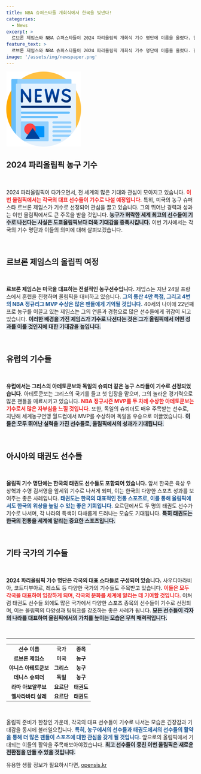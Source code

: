 ```yaml
---
title: NBA 슈퍼스타들 개회식에서 한국을 빛낸다!
categories:
  - News
excerpt: >
  르브론 제임스와 NBA 슈퍼스타들이 2024 파리올림픽 개회식 기수 명단에 이름을 올렸다. 한국 대표로 육상 우상혁과 수영 김서영이 48번째 주자로 입장한다. 각국의 자랑스러운 선수들이 한자리에 모인 이번 올림픽, 기대를 모은다!
feature_text: >
  르브론 제임스와 NBA 슈퍼스타들이 2024 파리올림픽 개회식 기수 명단에 이름을 올렸다. 한국 대표로 육상 우상혁과 수영 김서영이 48번째 주자로 입장한다. 각국의 자랑스러운 선수들이 한자리에 모인 이번 올림픽, 기대를 모은다!
image: '/assets/img/newspaper.png'
---
```


<p><img src="/assets/img/newspaper.png" alt="kimp 속보" /></p>

<h2 data-ke-size="size26">2024 파리올림픽 농구 기수</h2>

<p data-ke-size="size16">&nbsp;</p>

<p>2024 파리올림픽이 다가오면서, 전 세계의 많은 기대와 관심이 모아지고 있습니다. <b><span style="color: #ee2323;">이번 올림픽에서는 각국의 대표 선수들이 기수로 나설 예정입니다.</span></b> 특히, 미국의 농구 슈퍼스타 르브론 제임스가 기수로 선정되어 관심을 끌고 있습니다. 그의 뛰어난 경력과 성과는 이번 올림픽에서도 큰 주목을 받을 것입니다. <b><span style="background-color: #21538527;">농구가 허락한 세계 최고의 선수들이 기수로 나선다는 사실은 도쿄올림픽보다 더욱 기대감을 증폭시킵니다.</span></b> 이번 기사에서는 각국의 기수 명단과 이들의 의미에 대해 살펴보겠습니다.</p>

<p data-ke-size="size16">&nbsp;</p>

<h2 data-ke-size="size26">르브론 제임스의 올림픽 여정</h2>

<p data-ke-size="size16">&nbsp;</p>

<p><b>르브론 제임스는 미국을 대표하는 전설적인 농구선수입니다.</b> 제임스는 지난 24일 프랑스에서 훈련을 진행하며 올림픽을 대비하고 있습니다. <b><span style="color: #1a5490;">그의 통산 4만 득점, 그리고 4번의 NBA 정규리그 MVP 수상은 많은 팬들에게 기억될 것입니다.</span></b> 40세의 나이에 22년째 프로 농구를 이끌고 있는 제임스는 그의 연륜과 경험으로 많은 선수들에게 귀감이 되고 있습니다. <b><span style="background-color: #21538527;">이러한 배경을 가진 제임스가 기수로 나선다는 것은 그가 올림픽에서 어떤 성과를 이룰 것인지에 대한 기대감을 높입니다.</span></b> </p>

<p data-ke-size="size16">&nbsp;</p>

<h2 data-ke-size="size26">유럽의 기수들</h2>

<p data-ke-size="size16">&nbsp;</p>

<p><b>유럽에서는 그리스의 아테토쿤보와 독일의 슈뢰더 같은 농구 스타들이 기수로 선정되었습니다.</b> 아테토쿤보는 그리스의 국기를 들고 첫 입장을 맡으며, 그의 놀라운 경기력으로 많은 팬들을 매료시키고 있습니다. <b><span style="color: #ee2323;">NBA 정규시즌 MVP를 두 차례 수상한 아테토쿤보는 기수로서 많은 자부심을 느낄 것입니다.</span></b> 또한, 독일의 슈뢰더도 매우 주목받는 선수로, 지난해 세계농구연맹 월드컵에서 MVP를 수상하며 독일을 우승으로 이끌었습니다. <b><span style="background-color: #21538527;">이들은 모두 뛰어난 실력을 가진 선수들로, 올림픽에서의 성과가 기대됩니다.</span></b></p>

<p data-ke-size="size16">&nbsp;</p>

<h2 data-ke-size="size26">아시아의 태권도 선수들</h2>

<p data-ke-size="size16">&nbsp;</p>

<p><b>올림픽 기수 명단에는 한국의 태권도 선수들도 포함되어 있습니다.</b> 앞서 한국은 육상 우상혁과 수영 김서영을 앞세워 기수로 나서게 되며, 이는 한국의 다양한 스포츠 성과를 보여주는 좋은 사례입니다. <b><span style="color: #1a5490;">태권도는 한국의 대표적인 전통 스포츠로, 이를 통해 올림픽에서도 한국의 위상을 높일 수 있는 좋은 기회입니다.</span></b> 요르단에서도 두 명의 태권도 선수가 기수로 나서며, 각 나라의 특색이 다채롭게 드러나는 모습도 기대됩니다. <b><span style="background-color: #21538527;">특히 태권도는 한국의 전통을 세계에 알리는 중요한 스포츠입니다.</span></b></p>

<p data-ke-size="size16">&nbsp;</p>

<h2 data-ke-size="size26">기타 국가의 기수들</h2>

<p data-ke-size="size16">&nbsp;</p>

<p><b>2024 파리올림픽 기수 명단은 각국의 대표 스타들로 구성되어 있습니다.</b> 사우디아라비아, 코트디부아르, 레소토 등 다양한 국가의 기수들도 주목받고 있습니다. <b><span style="color: #ee2323;">이들은 모두 각국을 대표하여 입장하게 되며, 각국의 문화를 세계에 알리는 데 기여할 것입니다.</span></b> 이처럼 태권도 선수들 외에도 많은 국가에서 다양한 스포츠 종목의 선수들이 기수로 선정되며, 이는 올림픽의 다양성과 팀워크를 강조하는 좋은 사례가 됩니다. <b><span style="background-color: #21538527;">모든 선수들이 각자의 나라를 대표하여 올림픽에서의 가치를 높이는 모습은 무척 매력적입니다.</span></b></p>

<p data-ke-size="size16">&nbsp;</p>

<hr>

<table>
<tr>
<td style="text-align: center; height: 17px;"><b>선수 이름</b></td>
<td style="text-align: center; height: 17px;"><b>국가</b></td>
<td style="text-align: center; height: 17px;"><b>종목</b></td>
</tr>
<tr>
<td style="text-align: center; height: 17px;"><b>르브론 제임스</b></td>
<td style="text-align: center; height: 17px;"><b>미국</b></td>
<td style="text-align: center; height: 17px;"><b>농구</b></td>
</tr>
<tr>
<td style="text-align: center; height: 17px;"><b>야니스 아테토쿤보</b></td>
<td style="text-align: center; height: 17px;"><b>그리스</b></td>
<td style="text-align: center; height: 17px;"><b>농구</b></td>
</tr>
<tr>
<td style="text-align: center; height: 17px;"><b>데니스 슈뢰더</b></td>
<td style="text-align: center; height: 17px;"><b>독일</b></td>
<td style="text-align: center; height: 17px;"><b>농구</b></td>
</tr>
<tr>
<td style="text-align: center; height: 17px;"><b>라마 아보알루브</b></td>
<td style="text-align: center; height: 17px;"><b>요르단</b></td>
<td style="text-align: center; height: 17px;"><b>태권도</b></td>
</tr>
<tr>
<td style="text-align: center; height: 17px;"><b>엘샤라바티 살레</b></td>
<td style="text-align: center; height: 17px;"><b>요르단</b></td>
<td style="text-align: center; height: 17px;"><b>태권도</b></td>
</tr>
</table>

<p data-ke-size="size16">&nbsp;</p>

<p>올림픽 준비가 한창인 가운데, 각국의 대표 선수들이 기수로 나서는 모습은 긴장감과 기대감을 동시에 불러일으킵니다. <b><span style="color: #1a5490;">특히, 농구에서의 선수들과 태권도에서의 선수들의 활약을 통해 더 많은 팬들이 스포츠에 대한 관심을 갖게 될 것입니다.</span></b> 앞으로의 올림픽에서 기대되는 이들의 활약을 주목해보아야겠습니다. <b><span style="background-color: #21538527;">최고 선수들이 뭉친 이번 올림픽은 새로운 전환점을 만들 수 있을 것입니다.</span></b></p>
유용한 생활 정보가 필요하시다면, <a href="https://opensis.kr" rel="dofollow">opensis.kr</a>



